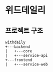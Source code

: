 # 위드데일리

## 프로젝트 구조
```
withdaily
+---backend
|   +---core
|   +---service-api
+---frontend
|   +---service-web
```
